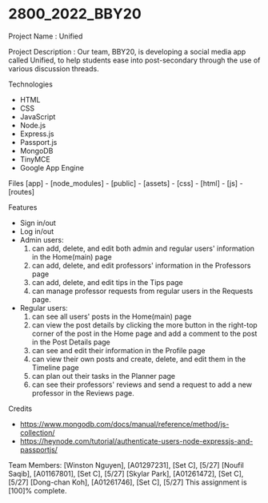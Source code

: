 # 2800_2022_BBY20

Project Name
: Unified

Project Description
: Our team, BBY20, is developing a social media app called Unified, to help students ease into post-secondary through the use of various discussion threads.

Technologies
- HTML
- CSS
- JavaScript
- Node.js
- Express.js
- Passport.js
- MongoDB
- TinyMCE
- Google App Engine

Files
[app] - [node_modules]
      - [public]
            - [assets]
            - [css]
            - [html]
            - [js]
      - [routes]

Features
- Sign in/out
- Log in/out
- Admin users: 
    1) can add, delete, and edit both admin and regular users' information in the Home(main) page
    2) can add, delete, and edit professors' information in the Professors page
    3) can add, delete, and edit tips in the Tips page
    2) can manage professor requests from regular users in the Requests page.
- Regular users:
    1) can see all users' posts in the Home(main) page
    2) can view the post details by clicking the more button in the right-top corner of the post in the Home page and add a comment to the post in the Post Details page
    3) can see and edit their information in the Profile page
    4) can view their own posts and create, delete, and edit them in the Timeline page
    5) can plan out their tasks in the Planner page
    6) can see their professors' reviews and send a request to add a new professor in the Reviews page.

Credits
- https://www.mongodb.com/docs/manual/reference/method/js-collection/
- https://heynode.com/tutorial/authenticate-users-node-expressjs-and-passportjs/

Team Members:
[Winston Nguyen], [A01297231], [Set C], [5/27]
[Noufil Saqib], [A01167801], [Set C], [5/27]
[Skylar Park], [A01261472], [Set C], [5/27]
[Dong-chan Koh], [A01261746], [Set C], [5/27]
This assignment is [100]% complete.
